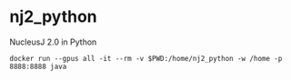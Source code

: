 # nj2_python
NucleusJ 2.0 in Python

	docker run --gpus all -it --rm -v $PWD:/home/nj2_python -w /home -p 8888:8888 java
